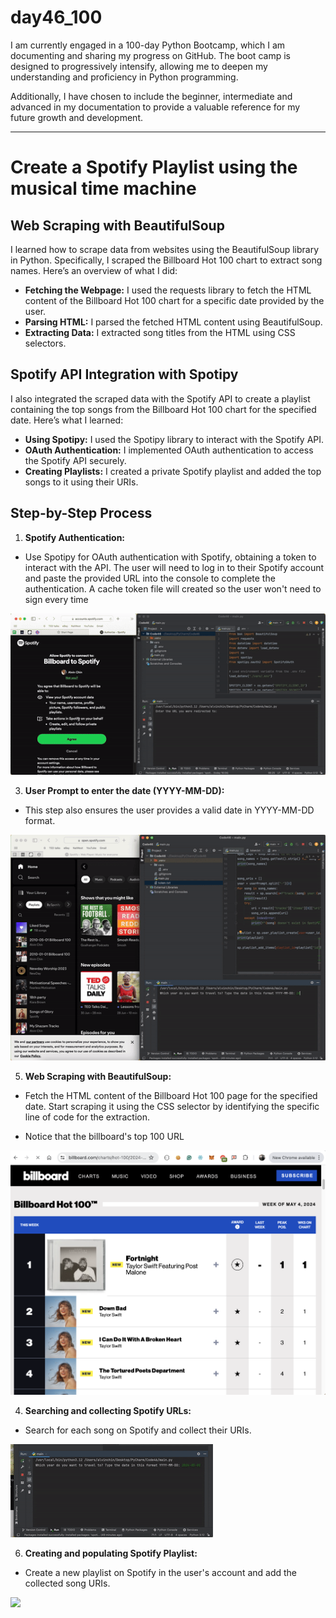 # day46_100
I am currently engaged in a 100-day Python Bootcamp, which I am documenting and sharing my progress on GitHub. The boot camp is designed to progressively intensify, allowing me to deepen my understanding and proficiency in Python programming.

Additionally, I have chosen to include the beginner, intermediate and advanced in my documentation to provide a valuable reference for my future growth and development.

-------
# Create a Spotify Playlist using the musical time machine

## Web Scraping with BeautifulSoup
I learned how to scrape data from websites using the BeautifulSoup library in Python. Specifically, I scraped the Billboard Hot 100 chart to extract song names. Here’s an overview of what I did:

- __Fetching the Webpage:__ I used the requests library to fetch the HTML content of the Billboard Hot 100 chart for a specific date provided by the user.
- __Parsing HTML:__ I parsed the fetched HTML content using BeautifulSoup.
- __Extracting Data:__ I extracted song titles from the HTML using CSS selectors.

## Spotify API Integration with Spotipy
I also integrated the scraped data with the Spotify API to create a playlist containing the top songs from the Billboard Hot 100 chart for the specified date. Here’s what I learned:

- __Using Spotipy:__ I used the Spotipy library to interact with the Spotify API.
- __OAuth Authentication:__ I implemented OAuth authentication to access the Spotify API securely.
- __Creating Playlists:__ I created a private Spotify playlist and added the top songs to it using their URIs.

## Step-by-Step Process

1. __Spotify Authentication:__
   
- Use Spotipy for OAuth authentication with Spotify, obtaining a token to interact with the API. The user will need to log in to their Spotify account and paste the provided URL into the console to complete the authentication. A cache token file will created so the user won't need to sign every time

![](https://github.com/AlvinChin1608/day46_100/blob/main/gif/Step%201_login.gif)

3. __User Prompt to enter the date (YYYY-MM-DD):__
   
- This step also ensures the user provides a valid date in YYYY-MM-DD format.

![](https://github.com/AlvinChin1608/day46_100/blob/main/gif/Step%201.gif)

5. __Web Scraping with BeautifulSoup:__
   
- Fetch the HTML content of the Billboard Hot 100 page for the specified date. Start scraping it using the CSS selector by identifying the specific line of code for the extraction.

- Notice that the billboard's top 100 URL

![](https://github.com/AlvinChin1608/day46_100/blob/main/gif/Screenshot%202024-07-02%20at%2016.59.01.png)

4. __Searching and collecting Spotify URLs:__

- Search for each song on Spotify and collect their URIs.

![](https://github.com/AlvinChin1608/day46_100/blob/main/gif/step%202.gif)

6. __Creating and populating Spotify Playlist:__
   
- Create a new playlist on Spotify in the user's account and add the collected song URIs.

![]([https://github.com/AlvinChin1608/day46_100/blob/main/gif/step%203.gif](https://github.com/AlvinChin1608/day46_100/blob/main/gif/Screenshot%202024-07-02%20at%2016.56.27.png))



